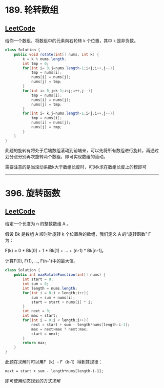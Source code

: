 # 189. 轮转数组

## [LeetCode](https://leetcode-cn.com/problems/rotate-array/)

给你一个数组，将数组中的元素向右轮转 `k` 个位置，其中 `k` 是非负数。

```java
class Solution {
    public void rotate(int[] nums, int k) {
        k = k % nums.length;
        int tmp = 0;
        for(int i= 0,j=nums.length-1;i<j;i++,j--){
            tmp = nums[i];
            nums[i] = nums[j];
            nums[j] = tmp;
        }
        for(int i= 0,j=k-1;i<j;i++,j--){
            tmp = nums[i];
            nums[i] = nums[j];
            nums[j] = tmp;
        }
        for(int i= k,j=nums.length-1;i<j;i++,j--){
            tmp = nums[i];
            nums[i] = nums[j];
            nums[j] = tmp;
        }
    }
}
```

此题的旋转有将处于后端数组滚动到前端来，可以先将所有数组进行旋转，再通过划分点分别再次旋转两个数组，即可实现数组的滚动。

需要注意的是当滚动系数k大于数组长度时，可对k求在数组长度上的模即可

---

# 396. 旋转函数

## [LeetCode](https://leetcode-cn.com/problems/rotate-function/)

给定一个长度为 n 的整数数组 A 。

假设 Bk 是数组 A 顺时针旋转 k 个位置后的数组，我们定义 A 的“旋转函数” F 为：

F(k) = 0 * Bk[0] + 1 * Bk[1] + ... + (n-1) * Bk[n-1]。

计算F(0), F(1), ..., F(n-1)中的最大值。

```java
class Solution {
    public int maxRotateFunction(int[] nums) {
        int start = 0;
        int sum = 0;
        int length = nums.length;
        for(int i = 0;i < length;i++){
            sum = sum + nums[i];
            start = start + nums[i] * i;
        }
        int next = 0;
        int max = start;
        for(int i = 0;i < length;i++){
            next = start + sum - length*nums[length-i-1];
            max = next>max ? next:max;
            start = next;
        }
        return max;
    }
}
```

此题在求解时可以用F（k）- F（k-1）得到其规律：

```next = start + sum - length*nums[length-i-1];```

即可使用动态规划的方式求解